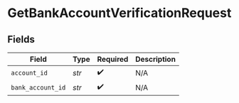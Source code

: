 # GetBankAccountVerificationRequest


## Fields

| Field              | Type               | Required           | Description        |
| ------------------ | ------------------ | ------------------ | ------------------ |
| `account_id`       | *str*              | :heavy_check_mark: | N/A                |
| `bank_account_id`  | *str*              | :heavy_check_mark: | N/A                |